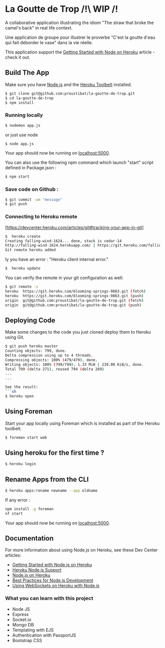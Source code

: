 # La Goutte de Trop /!\ WIP /!

A collaborative application illustrating the idiom "The straw that broke the camel's back" in real life context.

Une application de groupe pour illustrer le proverbe "C'est la goutte d'eau qui fait déborder le vase" dans la vie réelle.

This application support the [Getting Started with Node on Heroku](https://devcenter.heroku.com/articles/getting-started-with-nodejs) article - check it out.

## Build The App

Make sure you have [Node.js](http://nodejs.org/) and the [Heroku Toolbelt](https://toolbelt.heroku.com/) installed.

```sh
$ git clone git@github.com:proustibat/la-goutte-de-trop.git
$ cd la-goutte-de-trop
$ npm install
```

### Running locally
```sh
$ nodemon app.js
```

or just use node
```sh
$ node app.js
```

Your app should now be running on [localhost:5000](http://localhost:5000/).

You can also use the following npm command which launch "start" script defined in Package.json :
```sh
$ npm start
```

### Save code on Github :
```sh
$ git commit -am "message"
$ git push
```


### Connecting to Heroku remote
[https://devcenter.heroku.com/articles/git#tracking-your-app-in-git]

```sh
$  heroku create
Creating falling-wind-1624... done, stack is cedar-14
http://falling-wind-1624.herokuapp.com/ | https://git.heroku.com/falling-wind-1624.git
Git remote heroku added
```

Iy you have an error : "Heroku client internal error."
```sh
$  heroku update
```

You can verify the remote in your git configuration as well:
```sh
$ git remote -v
heroku  https://git.heroku.com/blooming-springs-9863.git (fetch)
heroku  https://git.heroku.com/blooming-springs-9863.git (push)
origin  git@github.com:proustibat/la-goutte-de-trop.git (fetch)
origin  git@github.com:proustibat/la-goutte-de-trop.git (push)
```


## Deploying Code
Make some changes to the code you just cloned deploy them to Heroku using Git.

```sh
$ git push heroku master
Counting objects: 799, done.
Delta compression using up to 4 threads.
Compressing objects: 100% (479/479), done.
Writing objects: 100% (799/799), 1.33 MiB | 239.00 KiB/s, done.
Total 799 (delta 271), reused 794 (delta 269)
...
...

See the result:
```sh
$ heroku open
```

## Using Foreman
Start your app locally using Foreman which is installed as part of the Heroku toolbelt.

```sh
$ foreman start web
```

## Using heroku for the first time ?
```sh
$ heroku login
```

## Rename Apps from the CLI
```sh
$ heroku apps:rename newname --app oldname
```

If any error :
```sh
npm install -g foreman
nf start
```
Your app should now be running on [localhost:5000](http://localhost:5000/).




## Documentation

For more information about using Node.js on Heroku, see these Dev Center articles:

- [Getting Started with Node.js on Heroku](https://devcenter.heroku.com/articles/getting-started-with-nodejs)
- [Heroku Node.js Support](https://devcenter.heroku.com/articles/nodejs-support)
- [Node.js on Heroku](https://devcenter.heroku.com/categories/nodejs)
- [Best Practices for Node.js Development](https://devcenter.heroku.com/articles/node-best-practices)
- [Using WebSockets on Heroku with Node.js](https://devcenter.heroku.com/articles/node-websockets)

### What you can learn with this project
- Node JS
- Express
- Socket.io
- Mongo DB
- Templating with EJS
- Authentication with PassportJS
- Bootstrap CSS
